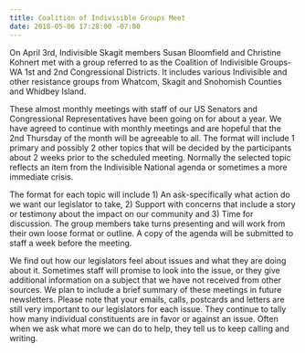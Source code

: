 ```yaml
---
title: Coalition of Indivisible Groups Meet
date: 2018-05-06 17:28:00 -07:00
---
```


On April 3rd, Indivisible Skagit members Susan Bloomfield and Christine Kohnert met with a group referred to as the Coalition of Indivisible Groups-WA 1st and 2nd Congressional Districts. It includes various Indivisible and other resistance groups from Whatcom, Skagit and Snohomish Counties and Whidbey Island.

These almost monthly meetings with staff of our US Senators and Congressional Representatives have been going on for about a year. We have agreed to continue with monthly meetings and are hopeful that the 2nd Thursday of the month will be agreeable to all. The format will include 1 primary and possibly 2 other topics that will be decided by the participants about 2 weeks prior to the scheduled meeting. Normally the selected topic reflects an item from the Indivisible National agenda or sometimes a more immediate crisis.

The format for each topic will include 1) An ask-specifically what action do we want our legislator to take, 2) Support with concerns that include a story or testimony about the impact on our community and 3) Time for discussion. The group members take turns presenting and will work from their own loose format or outline. A copy of the agenda will be submitted to staff a week before the meeting.

We find out how our legislators feel about issues and what they are doing about it. Sometimes staff will promise to look into the issue, or they give additional information on a subject that we have not received from other sources. We plan to include a brief summary of these meetings in future newsletters. Please note that your emails, calls, postcards and letters are still very important to our legislators for each issue. They continue to tally how many individual constituents are in favor or against an issue. Often when we ask what more we can do to help, they tell us to keep calling and writing.

